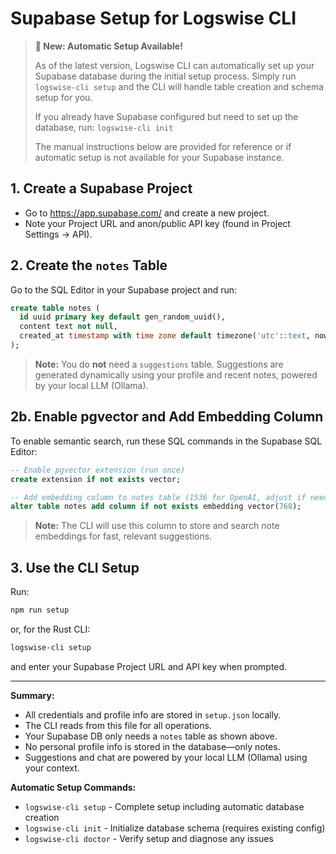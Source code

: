 # Supabase Setup for Logswise CLI

> **🚀 New: Automatic Setup Available!**
>
> As of the latest version, Logswise CLI can automatically set up your Supabase database during the initial setup process. Simply run `logswise-cli setup` and the CLI will handle table creation and schema setup for you.
>
> If you already have Supabase configured but need to set up the database, run: `logswise-cli init`
>
> The manual instructions below are provided for reference or if automatic setup is not available for your Supabase instance.

## 1. Create a Supabase Project

- Go to https://app.supabase.com/ and create a new project.
- Note your Project URL and anon/public API key (found in Project Settings → API).

## 2. Create the `notes` Table

Go to the SQL Editor in your Supabase project and run:

```sql
create table notes (
  id uuid primary key default gen_random_uuid(),
  content text not null,
  created_at timestamp with time zone default timezone('utc'::text, now())
);
```

> **Note:** You do **not** need a `suggestions` table. Suggestions are generated dynamically using your profile and recent notes, powered by your local LLM (Ollama).

## 2b. Enable pgvector and Add Embedding Column

To enable semantic search, run these SQL commands in the Supabase SQL Editor:

```sql
-- Enable pgvector extension (run once)
create extension if not exists vector;

-- Add embedding column to notes table (1536 for OpenAI, adjust if needed)
alter table notes add column if not exists embedding vector(768);
```

> **Note:** The CLI will use this column to store and search note embeddings for fast, relevant suggestions.

## 3. Use the CLI Setup

Run:

```sh
npm run setup
```

or, for the Rust CLI:

```sh
logswise-cli setup
```

and enter your Supabase Project URL and API key when prompted.

---

**Summary:**

- All credentials and profile info are stored in `setup.json` locally.
- The CLI reads from this file for all operations.
- Your Supabase DB only needs a `notes` table as shown above.
- No personal profile info is stored in the database—only notes.
- Suggestions and chat are powered by your local LLM (Ollama) using your context.

**Automatic Setup Commands:**

- `logswise-cli setup` - Complete setup including automatic database creation
- `logswise-cli init` - Initialize database schema (requires existing config)
- `logswise-cli doctor` - Verify setup and diagnose any issues
